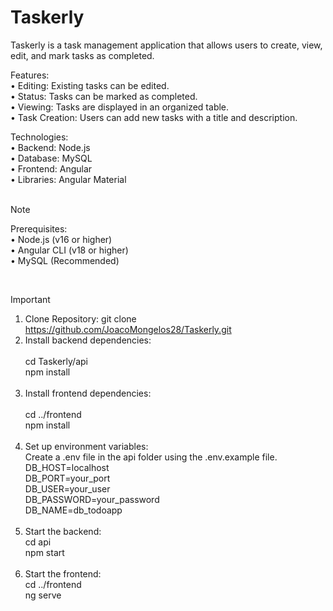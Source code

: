 # Taskerly

Taskerly is a task management application that allows users to create, view, edit, and mark tasks as completed.

Features:<br>
• Editing: Existing tasks can be edited.<br>
• Status: Tasks can be marked as completed.<br>
• Viewing: Tasks are displayed in an organized table.<br>
• Task Creation: Users can add new tasks with a title and description.<br>

Technologies:<br>
• Backend: Node.js<br>
• Database: MySQL<br>
• Frontend: Angular<br>
• Libraries: Angular Material<br><br>

> [!NOTE]
>Prerequisites:<br>
>• Node.js (v16 or higher)<br>
>• Angular CLI (v18 or higher)<br>
>• MySQL (Recommended)<br>

<br>

> [!IMPORTANT]
>1. Clone Repository: git clone https://github.com/JoacoMongelos28/Taskerly.git
>2. Install backend dependencies:<br><br>
   cd Taskerly/api<br>
   npm install<br><br>
>3. Install frontend dependencies:<br><br>
   cd ../frontend<br>
   npm install<br><br>
>4. Set up environment variables:<br>
   Create a .env file in the api folder using the .env.example file.<br>
   DB_HOST=localhost<br>
   DB_PORT=your_port<br>
   DB_USER=your_user<br>
   DB_PASSWORD=your_password<br>
   DB_NAME=db_todoapp<br><br>
>5. Start the backend:<br>
   cd api<br>
   npm start<br><br>
>6. Start the frontend:<br>
   cd ../frontend<br>
   ng serve
